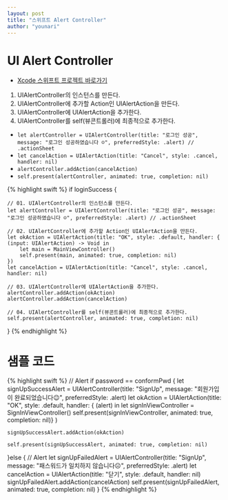 ```yaml
---
layout: post
title: "스위프트 Alert Controller"
author: "younari"
---
```


# UI Alert Controller
- [Xcode 스위프트 프로젝트 바로가기](https://github.com/younari/tastySwift)

01. UIAlertController의 인스턴스를 만든다.
02. UIAlertController에 추가할 Action인 UIAlertAction을 만든다.
03. UIAlertController에 UIAlertAction을 추가한다.
04. UIAlertController를 self(뷰콘트롤러)에 최종적으로 추가한다.

- `let alertController = UIAlertController(title: "로그인 성공", message: "로그인 성공하였습니다 ☺️", preferredStyle: .alert) // .actionSheet`
- `let cancelAction = UIAlertAction(title: "Cancel", style: .cancel, handler: nil)`
- `alertController.addAction(cancelAction)`
- `self.present(alertController, animated: true, completion: nil)`

{% highlight swift %}
if loginSuccess {
    
    // 01. UIAlertController의 인스턴스를 만든다.
    let alertController = UIAlertController(title: "로그인 성공", message: "로그인 성공하였습니다 ☺️", preferredStyle: .alert) // .actionSheet
    
    // 02. UIAlertController에 추가할 Action인 UIAlertAction을 만든다.
    let okAction = UIAlertAction(title: "OK", style: .default, handler: { (input: UIAlertAction) -> Void in
        let main = MainViewController()
        self.present(main, animated: true, completion: nil)
    })
    let cancelAction = UIAlertAction(title: "Cancel", style: .cancel, handler: nil)
    
    // 03. UIAlertController에 UIAlertAction을 추가한다.
    alertController.addAction(okAction)
    alertController.addAction(cancelAction)
    
    // 04. UIAlertController를 self(뷰콘트롤러)에 최종적으로 추가한다.
    self.present(alertController, animated: true, completion: nil)
 
}
{% endhighlight %}

# 샘플 코드

{% highlight swift %}
// Alert
if password == conformPwd {
    let signUpSuccessAlert = UIAlertController(title: "SignUp", message: "회원가입이 완료되었습니다😉", preferredStyle: .alert)
    let okAction = UIAlertAction(title: "OK", style: .default, handler: {
        (alert) in let signInViewController = SignInViewController()
        self.present(signInViewController, animated: true, completion: nil)}
    )
    
    signUpSuccessAlert.addAction(okAction)
    
    self.present(signUpSuccessAlert, animated: true, completion: nil)
}else {
    // Alert
    let signUpFailedAlert = UIAlertController(title: "SignUp", message: "패스워드가 일치하지 않습니다☹️", preferredStyle: .alert)
    let cancelAction = UIAlertAction(title: "닫기", style: .default, handler: nil)
    signUpFailedAlert.addAction(cancelAction)
    self.present(signUpFailedAlert, animated: true, completion: nil)
}
{% endhighlight %}
